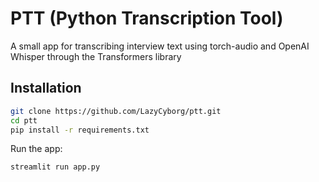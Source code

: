 # PTT (Python Transcription Tool)

A small app for transcribing interview text using torch-audio and OpenAI Whisper through the Transformers library

## Installation

```bash
git clone https://github.com/LazyCyborg/ptt.git
cd ptt
pip install -r requirements.txt

```
Run the app:

```bash
streamlit run app.py
